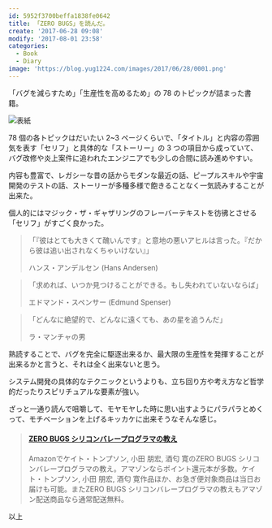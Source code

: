 ```yaml
---
id: 5952f3700beffa1838fe0642
title: 「ZERO BUGS」を読んだ。
create: '2017-06-28 09:08'
modify: '2017-08-01 23:58'
categories:
  - Book
  - Diary
image: 'https://blog.yug1224.com/images/2017/06/28/0001.png'
---
```


「バグを減らすため」「生産性を高めるため」の 78 のトピックが詰まった書籍。

![表紙](/images/2017/06/28/0001.png)

78 個の各トピックはだいたい 2~3 ページくらいで、「タイトル」と内容の雰囲気を表す「セリフ」と具体的な「ストーリー」の 3 つの項目から成っていて、バグ改修や炎上案件に追われたエンジニアでも少しの合間に読み進めやすい。

<!-- more -->

内容も豊富で、レガシーな昔の話からモダンな最近の話、ピープルスキルや宇宙開発のテストの話、ストーリーが多種多様で飽きることなく一気読みすることが出来た。

個人的にはマジック・ザ・ギャザリングのフレーバーテキストを彷彿とさせる「セリフ」がすごく良かった。

> 「『彼はとても大きくて醜いんです』と意地の悪いアヒルは言った。『だから彼は追い出されなくちゃいけない』」
>
> ハンス・アンデルセン (Hans Andersen)

> 「求めれば、いつか見つけることができる。もし失われていないならば」
>
> エドマンド・スペンサー (Edmund Spenser)

> 「どんなに絶望的で、どんなに遠くても、あの星を追うんだ」
>
> ラ・マンチャの男

熟読することで、バグを完全に駆逐出来るか、最大限の生産性を発揮することが出来るかと言うと、それは全く出来ないと思う。

システム開発の具体的なテクニックというよりも、立ち回り方や考え方など哲学的だったりスピリチュアルな要素が強い。

ざっと一通り読んで咀嚼して、モヤモヤした時に思い出すようにパラパラとめくって、モチベーションを上げるキッカケに出来そうなそんな感じ。

<blockquote class="embedly-card" data-card-key="efc9713d77434ae8b88ef22dda0a91e8" data-card-controls="0" data-card-width="500" data-card-align="left"><h4><a href="https://www.amazon.co.jp/ZERO-BUGS-%E3%82%B7%E3%83%AA%E3%82%B3%E3%83%B3%E3%83%90%E3%83%AC%E3%83%BC%E3%83%97%E3%83%AD%E3%82%B0%E3%83%A9%E3%83%9E%E3%81%AE%E6%95%99%E3%81%88-%E3%82%B1%E3%82%A4%E3%83%88-%E3%83%88%E3%83%B3%E3%83%97%E3%82%BD%E3%83%B3/dp/4822255131/ref=as_li_ss_tl?ie=UTF8&qid=1498609319&sr=8-1&keywords=ZERO+BUGS&linkCode=ll1&tag=yug1224-22&linkId=18d5e8fd14adcace1e13b2ae8adab11e">ZERO BUGS シリコンバレープログラマの教え</a></h4><p>Amazonでケイト・トンプソン, 小田 朋宏, 酒匂 寛のZERO BUGS シリコンバレープログラマの教え。アマゾンならポイント還元本が多数。ケイト・トンプソン, 小田 朋宏, 酒匂 寛作品ほか、お急ぎ便対象商品は当日お届けも可能。またZERO BUGS シリコンバレープログラマの教えもアマゾン配送商品なら通常配送無料。</p></blockquote>


以上
